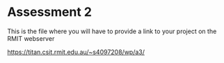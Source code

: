 # Assessment 2
This is the file where you will have to provide a link to your project on the RMIT webserver

https://titan.csit.rmit.edu.au/~s4097208/wp/a3/
